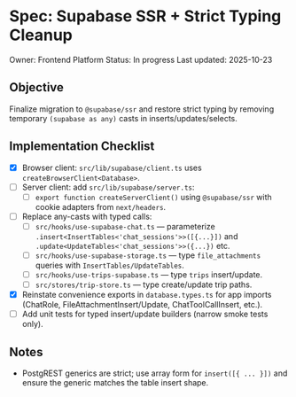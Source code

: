 # Spec: Supabase SSR + Strict Typing Cleanup

Owner: Frontend Platform
Status: In progress
Last updated: 2025-10-23

## Objective

Finalize migration to `@supabase/ssr` and restore strict typing by removing temporary `(supabase as any)` casts in inserts/updates/selects.

## Implementation Checklist

- [x] Browser client: `src/lib/supabase/client.ts` uses `createBrowserClient<Database>`.
- [ ] Server client: add `src/lib/supabase/server.ts`:
  - [ ] `export function createServerClient()` using `@supabase/ssr` with cookie adapters from `next/headers`.
- [ ] Replace any-casts with typed calls:
  - [ ] `src/hooks/use-supabase-chat.ts` — parameterize `.insert<InsertTables<'chat_sessions'>>([{...}])` and `.update<UpdateTables<'chat_sessions'>>({...})` etc.
  - [ ] `src/hooks/use-supabase-storage.ts` — type `file_attachments` queries with `InsertTables/UpdateTables`.
  - [ ] `src/hooks/use-trips-supabase.ts` — type `trips` insert/update.
  - [ ] `src/stores/trip-store.ts` — type create/update trip paths.
- [x] Reinstate convenience exports in `database.types.ts` for app imports (ChatRole, FileAttachmentInsert/Update, ChatToolCallInsert, etc.).
- [ ] Add unit tests for typed insert/update builders (narrow smoke tests only).

## Notes

- PostgREST generics are strict; use array form for `insert([{ ... }])` and ensure the generic matches the table insert shape.
